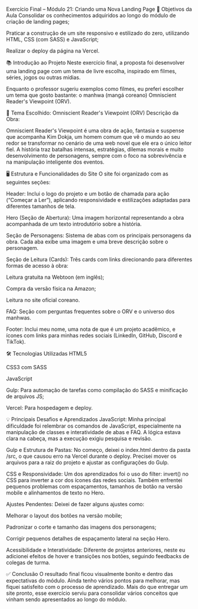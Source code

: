 Exercício Final – Módulo 21: Criando uma Nova Landing Page
🎯 Objetivos da Aula
Consolidar os conhecimentos adquiridos ao longo do módulo de criação de landing pages;

Praticar a construção de um site responsivo e estilizado do zero, utilizando HTML, CSS (com SASS) e JavaScript;

Realizar o deploy da página na Vercel.

📚 Introdução ao Projeto
Neste exercício final, a proposta foi desenvolver uma landing page com um tema de livre escolha, inspirado em filmes, séries, jogos ou outras mídias.

Enquanto o professor sugeriu exemplos como filmes, eu preferi escolher um tema que gosto bastante: o manhwa (mangá coreano) Omniscient Reader's Viewpoint (ORV).

🎨 Tema Escolhido: Omniscient Reader's Viewpoint (ORV)
Descrição da Obra:

Omniscient Reader's Viewpoint é uma obra de ação, fantasia e suspense que acompanha Kim Dokja, um homem comum que vê o mundo ao seu redor se transformar no cenário de uma web novel que ele era o único leitor fiel.
A história traz batalhas intensas, estratégias, dilemas morais e muito desenvolvimento de personagens, sempre com o foco na sobrevivência e na manipulação inteligente dos eventos.

🖥️ Estrutura e Funcionalidades do Site
O site foi organizado com as seguintes seções:

Header:
Inclui o logo do projeto e um botão de chamada para ação (“Começar a Ler”), aplicando responsividade e estilizações adaptadas para diferentes tamanhos de tela.

Hero (Seção de Abertura):
Uma imagem horizontal representando a obra acompanhada de um texto introdutório sobre a história.

Seção de Personagens:
Sistema de abas com os principais personagens da obra. Cada aba exibe uma imagem e uma breve descrição sobre o personagem.

Seção de Leitura (Cards):
Três cards com links direcionando para diferentes formas de acesso à obra:

Leitura gratuita na Webtoon (em inglês);

Compra da versão física na Amazon;

Leitura no site oficial coreano.

FAQ:
Seção com perguntas frequentes sobre o ORV e o universo dos manhwas.

Footer:
Inclui meu nome, uma nota de que é um projeto acadêmico, e ícones com links para minhas redes sociais (LinkedIn, GitHub, Discord e TikTok).

🛠️ Tecnologias Utilizadas
HTML5

CSS3 com SASS

JavaScript

Gulp: Para automação de tarefas como compilação do SASS e minificação de arquivos JS;

Vercel: Para hospedagem e deploy.

💡 Principais Desafios e Aprendizados
JavaScript:
Minha principal dificuldade foi relembrar os comandos de JavaScript, especialmente na manipulação de classes e interatividade de abas e FAQ. A lógica estava clara na cabeça, mas a execução exigiu pesquisa e revisão.

Gulp e Estrutura de Pastas:
No começo, deixei o index.html dentro da pasta /src, o que causou erro na Vercel durante o deploy. Precisei mover os arquivos para a raiz do projeto e ajustar as configurações do Gulp.

CSS e Responsividade:
Um dos aprendizados foi o uso do filter: invert() no CSS para inverter a cor dos ícones das redes sociais.
Também enfrentei pequenos problemas com espaçamentos, tamanhos de botão na versão mobile e alinhamentos de texto no Hero.

Ajustes Pendentes:
Deixei de fazer alguns ajustes como:

Melhorar o layout dos botões na versão mobile;

Padronizar o corte e tamanho das imagens dos personagens;

Corrigir pequenos detalhes de espaçamento lateral na seção Hero.

Acessibilidade e Interatividade:
Diferente de projetos anteriores, neste eu adicionei efeitos de hover e transições nos botões, seguindo feedbacks de colegas de turma.

✅ Conclusão
O resultado final ficou visualmente bonito e dentro das expectativas do módulo.
Ainda tenho vários pontos para melhorar, mas fiquei satisfeito com o processo de aprendizado.
Mais do que entregar um site pronto, esse exercício serviu para consolidar vários conceitos que vinham sendo apresentados ao longo do módulo.